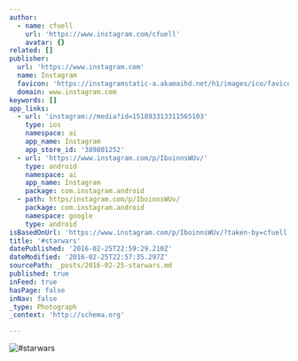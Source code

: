 ```yaml
---
author:
  - name: cfuell
    url: 'https://www.instagram.com/cfuell'
    avatar: {}
related: []
publisher:
  url: 'https://www.instagram.com'
  name: Instagram
  favicon: 'https://instagramstatic-a.akamaihd.net/h1/images/ico/favicon.ico/7cdab0872b15.ico'
  domain: www.instagram.com
keywords: []
app_links:
  - url: 'instagram://media?id=151893313311565103'
    type: ios
    namespace: ai
    app_name: Instagram
    app_store_id: '389801252'
  - url: 'https://www.instagram.com/p/IboinnsWUv/'
    type: android
    namespace: ai
    app_name: Instagram
    package: com.instagram.android
  - path: https/instagram.com/p/IboinnsWUv/
    package: com.instagram.android
    namespace: google
    type: android
isBasedOnUrl: 'https://www.instagram.com/p/IboinnsWUv/?taken-by=cfuell'
title: '#starwars'
datePublished: '2016-02-25T22:59:29.210Z'
dateModified: '2016-02-25T22:57:35.297Z'
sourcePath: _posts/2016-02-25-starwars.md
published: true
inFeed: true
hasPage: false
inNav: false
_type: Photograph
_context: 'http://schema.org'

---
```

![&num;starwars](https://scontent.cdninstagram.com/t51.2885-15/e15/11186899_1428190697485691_2018271003_n.jpg?ig_cache_key=MTUxODkzMzEzMzExNTY1MTAz.2)
